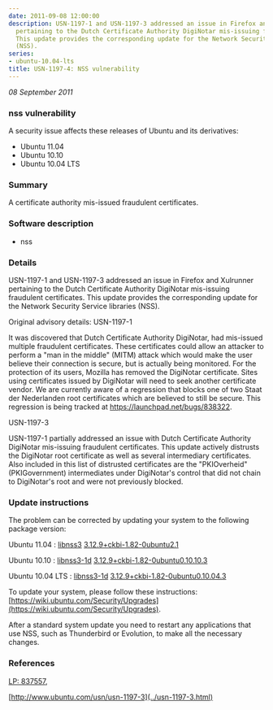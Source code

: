 ```yaml
---
date: 2011-09-08 12:00:00
description: USN-1197-1 and USN-1197-3 addressed an issue in Firefox and Xulrunner
  pertaining to the Dutch Certificate Authority DigiNotar mis-issuing fraudulent certificates.
  This update provides the corresponding update for the Network Security Service libraries
  (NSS).
series:
- ubuntu-10.04-lts
title: USN-1197-4: NSS vulnerability
---
```


*08 September 2011*

### nss vulnerability

A security issue affects these releases of Ubuntu and its derivatives:

* Ubuntu 11.04
* Ubuntu 10.10
* Ubuntu 10.04 LTS

### Summary

A certificate authority mis-issued fraudulent certificates. 

### Software description

* nss 

### Details

USN-1197-1 and USN-1197-3 addressed an issue in Firefox and Xulrunner pertaining to the Dutch Certificate Authority DigiNotar mis-issuing fraudulent certificates. This update provides the corresponding update for the Network Security Service libraries (NSS).

Original advisory details: USN-1197-1

 It was discovered that Dutch Certificate Authority DigiNotar, had mis-issued multiple fraudulent certificates. These certificates could allow an attacker to perform a &quot;man in the middle&quot; (MITM) attack which would make the user believe their connection is secure, but is actually being monitored. For the protection of its users, Mozilla has removed the DigiNotar certificate. Sites using certificates issued by DigiNotar will need to seek another certificate vendor. We are currently aware of a regression that blocks one of two Staat der Nederlanden root certificates which are believed to still be secure. This regression is being tracked at https://launchpad.net/bugs/838322.

 USN-1197-3

 USN-1197-1 partially addressed an issue with Dutch Certificate Authority DigiNotar mis-issuing fraudulent certificates. This update actively distrusts the DigiNotar root certificate as well as several intermediary certificates. Also included in this list of distrusted certificates are the &quot;PKIOverheid&quot; (PKIGovernment) intermediates under DigiNotar&#39;s control that did not chain to DigiNotar&#39;s root and were not previously blocked.

### Update instructions

The problem can be corrected by updating your system to the following package version:

Ubuntu 11.04
 : [libnss3](https://launchpad.net/ubuntu/+source/nss) <span> [3.12.9+ckbi-1.82-0ubuntu2.1](https://launchpad.net/ubuntu/+source/nss/3.12.9+ckbi-1.82-0ubuntu2.1) </span> 

Ubuntu 10.10
 : [libnss3-1d](https://launchpad.net/ubuntu/+source/nss) <span> [3.12.9+ckbi-1.82-0ubuntu0.10.10.3](https://launchpad.net/ubuntu/+source/nss/3.12.9+ckbi-1.82-0ubuntu0.10.10.3) </span> 

Ubuntu 10.04 LTS
 : [libnss3-1d](https://launchpad.net/ubuntu/+source/nss) <span> [3.12.9+ckbi-1.82-0ubuntu0.10.04.3](https://launchpad.net/ubuntu/+source/nss/3.12.9+ckbi-1.82-0ubuntu0.10.04.3) </span> 

To update your system, please follow these instructions: [https://wiki.ubuntu.com/Security/Upgrades](https://wiki.ubuntu.com/Security/Upgrades).

After a standard system update you need to restart any applications that use NSS, such as Thunderbird or Evolution, to make all the necessary changes. 

### References

 
 [LP: 837557](https://launchpad.net/bugs/837557), 

 [http://www.ubuntu.com/usn/usn-1197-3](../usn-1197-3.html)